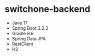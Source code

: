 # switchone-backend

- Java 17
- Spring Boot 3.2.3
- Gradle 8.6
- Spring Data JPA
- RestClient
- H2

